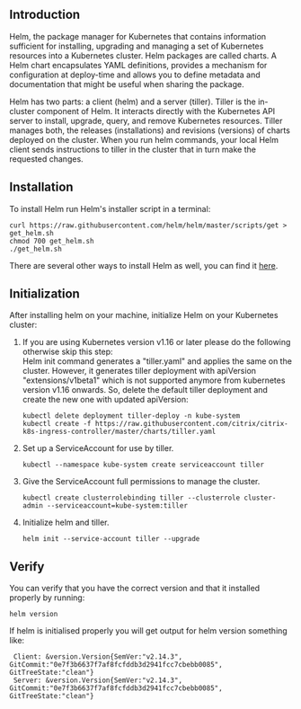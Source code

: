 ## Introduction
Helm, the package manager for Kubernetes that contains information sufficient for installing, upgrading and managing a set of Kubernetes resources into a Kubernetes cluster. Helm packages are called charts. A Helm chart encapsulates YAML definitions, provides a mechanism for configuration at deploy-time and allows you to define metadata and documentation that might be useful when sharing the package.

Helm has two parts: a client (helm) and a server (tiller). Tiller is the in-cluster component of Helm. It interacts directly with the Kubernetes API server to install, upgrade, query, and remove Kubernetes resources. Tiller manages both, the releases (installations) and revisions (versions) of charts deployed on the cluster. When you run helm commands, your local Helm client sends instructions to tiller in the cluster that in turn make the requested changes.

## Installation
To install Helm run Helm's installer script in a terminal:

```
curl https://raw.githubusercontent.com/helm/helm/master/scripts/get > get_helm.sh
chmod 700 get_helm.sh
./get_helm.sh
```

There are several other ways to install Helm as well, you can find it [here](https://docs.helm.sh/using_helm/#installing-helm).

## Initialization
After installing helm on your machine, initialize Helm on your Kubernetes cluster:

   1. If you are using Kubernetes version v1.16 or later please do the following otherwise skip this step: <br />
      Helm init command generates a "tiller.yaml" and applies the same on the cluster. However, it generates tiller deployment with apiVersion "extensions/v1beta1" which is not supported anymore from kubernetes version v1.16 onwards. So, delete the default tiller deployment and create the new one with updated apiVersion:

      ```
      kubectl delete deployment tiller-deploy -n kube-system
      kubectl create -f https://raw.githubusercontent.com/citrix/citrix-k8s-ingress-controller/master/charts/tiller.yaml
      ```

   2. Set up a ServiceAccount for use by tiller.

      ```
      kubectl --namespace kube-system create serviceaccount tiller
      ```

   3. Give the ServiceAccount full permissions to manage the cluster.

      ```
      kubectl create clusterrolebinding tiller --clusterrole cluster-admin --serviceaccount=kube-system:tiller
      ```

   4. Initialize helm and tiller.

      ```helm init --service-account tiller --upgrade```

## Verify
You can verify that you have the correct version and that it installed properly by running:

   ```helm version ```

If helm is initialised properly you will get output for helm version something like:

   ```
	Client: &version.Version{SemVer:"v2.14.3", GitCommit:"0e7f3b6637f7af8fcfddb3d2941fcc7cbebb0085", GitTreeState:"clean"}
	Server: &version.Version{SemVer:"v2.14.3", GitCommit:"0e7f3b6637f7af8fcfddb3d2941fcc7cbebb0085", GitTreeState:"clean"}
   ```
